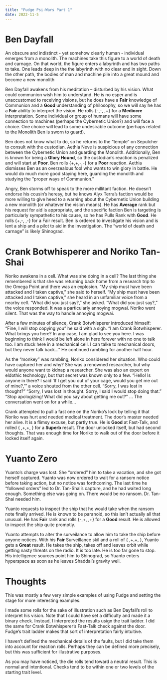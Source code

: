 ```yaml
---
title: "Fudge Psi-Wars Part 1"
date: 2022-11-5
---
```


# Ben Dayfall

An obscure and indistinct - yet somehow clearly human - individual emerges from a monolith.
The machines take this figure to a world of death and carnage.
On that world, the figure enters a labyrinth and has two paths to take. One leads deep in the the labyrinth with no clear end in sight.
Down the other path, the bodies of man and machine pile into a great mound and become a new monolith

Ben Dayfall awakens from his meditation – disturbed by his vision. What could communion wish him to understand. He is no esper and is unaccustomed to receiving visions, but he does have a **Fair** knowledge of Communion and a **Good** understanding of philosophy, so we will say he has a **Fair** ability to interpret the vision. He rolls {-,-, ,+} for a **Mediocre** interpretation. Some individual or group of humans will have some connection to machines (perhaps the Cybernetic Union?) and will face a choice. One choice will lead to some undesirable outcome (perhaps related to the Monolith Ben is sworn to guard).

Ben does not know what to do, so he returns to the “temple” on Sepulcher to consult with the custodian. Aethia Neve is suspicious of any connection between the Cybernetic Union and guarding the Monolith. Additionally, Ben is known for being a **Glory Hound**, so the custodian’s reaction is penalized and will start at **Poor**. Ben rolls {+,+,-,-} for a **Poor** reaction. Aethia dismisses Ben as an overzealous fool who wants to win glory in battle. He would do much more good staying here, guarding the monolith and studying the “proper ways of Communion.”

Angry, Ben storms off to speak to the more millitant faction. He doesn’t endorse his cousin’s heresy, but he knows Alyx Terra’s faction would be more willing to give heed to a warning about the Cybernetic Union building a new monolith (or whatever the vision means). He has **Average** rank but his request for aid is appropriate, and the specific faction Ben is targeting is particularly sympathetic to his cause, so he has Pulls Rank with **Good**. He rolls {+,-, ,-} for a Fair result. Ben is ordered to investigate his vision and is lent a ship and a pilot to aid in the investigation. The “world of death and carnage” is likely Shinograd.

# Crank Botwhisperer and Noriko Tan-Shai

Noriko awakens in a cell. What was she doing in a cell? The last thing she remembered is that she was returning back home from a research trip to the Omega Point and there was an explosion. “My ship must have been attacked and I taken captive,” she said to herself. “My ship must have been attacked and I taken captive,” she heard in an unfamiliar voice from a nearby cell. “What did you just say?,” she asked. “What did you just say?,” the voice responded. It was a particularly annoying mogwai. Noriko went silent. That was the way to handle annoying mogwai.

After a few minutes of silence, Crank Botwhisperer introduced himself: “Fine, I will stop copying you” he said with a sigh. “I am Crank Botwhisperer. What brings you here? In any case, I am glad to see you here. I was beginning to think I would be left alone in here forever with no one to talk too. I am stuck here in a mechanical cell. I can talke to mechanical doors, but they never talk back…” He continued rambling for another half hour.

As the “monkey” was rambling, Noriko considered her situation. Who could have captured her and why? She was a renowned researcher, but why would anyone want to kidnap a researcher. She was also an expert on eldothic technology, but that secret was known only to a few. “Hello! Is anyone in there? I said ‘If I get you out of your cage, would you get me out of mine?,’” a voice shouted from the other cell. 
“Sorry, I was lost in thought?” 
“Sorry, I was lost in thought. Sorry, I said I would stop doing that.”
“Stop apologizing! What did you say about getting me out?”
… 
The conversation went on for a while… 

Crank attempted to pull a fast one on the Noriko’s lock by telling it that Noriko was hurt and needed medical treatment. The door’s master needed her alive. It is a flimsy excuse, but partly true. He is **Good** at Fast-Talk, and rolled { ,+,+, } for a **Superb** result. The door unlocked itself, but had second thoughts. That was enough time for Noriko to walk out of the door before it locked itself again.

# Yuanto Zero

Yuanto’s charge was lost. She “ordered” him to take a vacation, and she got herself captured. Yuanto was now ordered to wait for a ransom notice before taking action, but no notice was forthcoming. The last time he “followed orders” led to Dr. Tan-Shai’s capture, and he had waited long enough. Something else was going on. There would be no ransom. Dr. Tan-Shai needed him.

Yuanto requests to inspect the ship that he would take when the ransom note finally arrived. He is known to be paranoid, so this isn’t actually all that unusual. He has **Fair** rank and rolls {-,+, ,+} for a **Good** result. He is allowed to inspect the ship quite promptly.

Yuanto attempts to alter the surveilance to allow him to take the ship before anyone notices. With his **Fair** Surveillance skil and a roll of { ,+,+, }, Yuanto gets a **Great** result. He takes the ship, takes off and leaves orbit while getting nasty threats on the radio. It is too late. He is too far gone to stop. His intelligence sources point him to Shinograd, so Yuanto enters hyperspace as soon as he leaves Shaddai’s gravity well.

# Thoughts

This was mostly a few very simple examples of using Fudge and setting the stage for more interesting examples.

I made some rolls for the sake of illustration such as Ben Dayfall’s roll to interpret his vision. Note that I could have set a difficulty and made it a binary check. Instead, I interpreted the results usign the trait ladder. I did the same for Crank Botwhisperer’s Fast-Talk check against the door. Fudge’s trait ladder makes that sort of interpretation fairly intuitive.

I haven’t defined the mechanical details of the faults, but I did take them into account for reaction rolls. Perhaps they can be defined more precisely, but this was sufficient for illustrative purposes.

As you may have noticed, the die rolls tend toward a neutral result. This is normal and intentional. Checks tend to be within one or two levels of the starting trait level.
